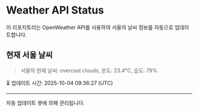 
# Weather API Status

이 리포지토리는 OpenWeather API를 사용하여 서울의 날씨 정보를 자동으로 업데이트합니다.

## 현재 서울 날씨
> 서울의 현재 날씨: overcast clouds, 온도: 23.4°C, 습도: 79%

⏳ 업데이트 시간: 2025-10-04 09:36:27 (UTC)

---
자동 업데이트 봇에 의해 관리됩니다.
